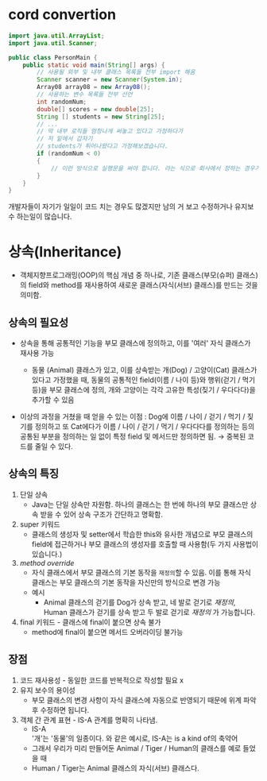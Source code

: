 # cord convertion

```java
import java.util.ArrayList;
import java.util.Scanner;

public class PersonMain {
    public static void main(String[] args) {
        // 사용될 외부 및 내부 클래스 목록들 전부 import 해옴
        Scanner scanner = new Scanner(System.in);
        Array08 array08 = new Array08();
        // 사용하는 변수 목록들 전부 선언
        int randomNum;
        double[] scores = new double[25];
        String [] students = new String[25];
        // ...
        // 막 내부 로직들 엄청나게 써놓고 있다고 가정하다가
        // 저 밑에서 갑자기
        // students가 튀어나왔다고 가정해보겠습니다.
        if (randomNum < 0) 
        {
            // 이런 방식으로 실행문을 써야 합니다. 라는 식으로 회사에서 정하는 경우가 있음
        }
    }
}
```
개발자들이 자기가 일일이 코드 치는 경우도 많겠지만 남의 거 보고 수정하거나 유지보수 하는일이 많습니다.


# 상속(Inheritance)
- 객체지향프로그래밍(OOP)의 핵심 개념 중 하나로, 기존 클래스(부모(슈퍼) 클래스)의
field와 method를 재사용하여 새로운 클래스(자식(서브) 클래스)를 만드는 것을 의미함.

## 상속의 필요성
- 상속을 통해 공통적인 기능을 부모 클래스에 정의하고, 이를 '여러' 자식 클래스가 재사용 가능

    - 동물 (Animal) 클래스가 있고, 이를 상속받는 개(Dog) / 고양이(Cat) 클래스가 있다고
    가정했을 때, 동물의 공통적인 field(이름 / 나이 등)와 행위(걷기 / 먹기 등)을
    부모 클래스에 정의, 개와 고양이는 각각 고유한 특성(짖기 / 우다다다)을 추가할 수 있음

- 이상의 과정을 거쳤을 때 얻을 수 있는 이점 : Dog에 이름 / 나이 / 걷기 / 먹기 / 짖기를 정의하고
또 Cat에다가 이름 / 나이 / 걷기 / 먹기 / 우다다다를 정의하는 등의 공통된 부분을 정의하는 일 없이
특정 field 및 메서드만 정의하면 됨. → 중복된 코드를 줄일 수 있다.

## 상속의 특징
1. 단일 상속
   - Java는 단일 상속만 자원함. 하나의 클래스는 한 번에 하나의 부모 클래스만 상속 받을 수 있어
   상속 구조가 간단하고 명확함.
2. super 키워드
   - 클래스의 생성자 및 setter에서 학습한 this와 유사한 개념으로
   부모 클래스의 field에 접근하거나 부모 클래스의 생성자를 호출할 때 사용함(두 가지 사용법이 있습니다.)
3. _method override_
   - 자식 클래스에서 부모 클래스의 기본 동작을 `재정의`할 수 있음. 이를 통해 자식 클래스는
    부모 클래스의 기본 동작을 자신만의 방식으로 변경 가능
   - 예시
     - Animal 클래스의 걷기를 Dog가 상속 받고, 네 발로 걷기로 _재정의_, Human 클래스가 걷기를 
     상속 받고 두 발로 걷기로 _재정의_ 가 가능합니다.
4. final 키워드 - 클래스에 final이 붙으면 상속 불가
   - method에 final이 붙으면 메서드 오버라이딩 불가능

## 장점
1. 코드 재사용성 - 동일한 코드를 반복적으로 작성할 필요 x
2. 유지 보수의 용이성
   - 부모 클래스의 변경 사항이 자식 클래스에 자동으로 반영되기 때문에 위계 파악 후 수정하면 됩니다.
3. 객체 간 관계 표현 - IS-A 관계를 명확히 나타냄.
    - IS-A\
    '개'는 '동물'의 일종이다. 와 같은 예시로, IS-A는 is a kind of의 축약어
    - 그래서 우리가 미리 만들어둔 Animal / Tiger / Human의 클래스를 예로 들었을 때
    - Human / Tiger는 Animal 클래스의 자식(서브) 클래스다.